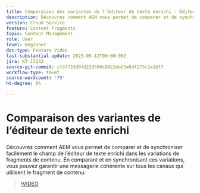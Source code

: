 ```yaml
---
title: Comparaison des variantes de l’éditeur de texte enrichi - Éditeur de fragments de contenu
description: Découvrez comment AEM vous permet de comparer et de synchroniser facilement le champ de l’éditeur de texte enrichi dans les variations de fragments de contenu. En comparant et en synchronisant ces variations, vous pouvez garantir une messagerie cohérente sur tous les canaux qui utilisent le fragment de contenu.
version: Cloud Service
feature: Content Fragments
topic: Content Management
role: User
level: Beginner
doc-type: Feature Video
last-substantial-update: 2023-05-12T00:00:00Z
jira: KT-13242
source-git-commit: cf37733d0fd22d560c8021eb25e6df273c1a16f7
workflow-type: tm+mt
source-wordcount: '79'
ht-degree: 0%

---
```



# Comparaison des variantes de l’éditeur de texte enrichi

Découvrez comment AEM vous permet de comparer et de synchroniser facilement le champ de l’éditeur de texte enrichi dans les variations de fragments de contenu. En comparant et en synchronisant ces variations, vous pouvez garantir une messagerie cohérente sur tous les canaux qui utilisent le fragment de contenu.

>[!VIDEO](https://video.tv.adobe.com/v/3419314/?learn=on)
